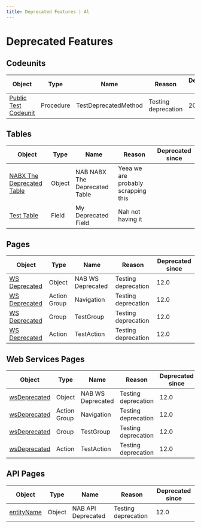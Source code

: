 ```yaml
---
title: Deprecated Features | Al
---
```

# Deprecated Features

## Codeunits

| Object | Type | Name | Reason | Deprecated since |
| ------ | ---- | ---- | ------ | ---------------- |
| [Public Test Codeunit](codeunit-nab-public-test-codeunit/index.md) | Procedure | TestDeprecatedMethod | Testing deprecation | 20.0 |

## Tables

| Object | Type | Name | Reason | Deprecated since |
| ------ | ---- | ---- | ------ | ---------------- |
| [NABX The Deprecated Table](table-nab-nabx-the-deprecated-table/index.md) | Object | NAB NABX The Deprecated Table | Yeea we are probably scrapping this |  |
| [Test Table](table-nab-test-table/index.md) | Field | My Deprecated Field | Nah not having it |  |

## Pages

| Object | Type | Name | Reason | Deprecated since |
| ------ | ---- | ---- | ------ | ---------------- |
| [WS Deprecated](page-nab-ws-deprecated/index.md) | Object | NAB WS Deprecated | Testing deprecation | 12.0 |
| [WS Deprecated](page-nab-ws-deprecated/index.md) | Action Group | Navigation | Testing deprecation | 12.0 |
| [WS Deprecated](page-nab-ws-deprecated/index.md) | Group | TestGroup | Testing deprecation | 12.0 |
| [WS Deprecated](page-nab-ws-deprecated/index.md) | Action | TestAction | Testing deprecation | 12.0 |

## Web Services Pages

| Object | Type | Name | Reason | Deprecated since |
| ------ | ---- | ---- | ------ | ---------------- |
| [wsDeprecated](ws-page-nab-ws-deprecated/index.md) | Object | NAB WS Deprecated | Testing deprecation | 12.0 |
| [wsDeprecated](ws-page-nab-ws-deprecated/index.md) | Action Group | Navigation | Testing deprecation | 12.0 |
| [wsDeprecated](ws-page-nab-ws-deprecated/index.md) | Group | TestGroup | Testing deprecation | 12.0 |
| [wsDeprecated](ws-page-nab-ws-deprecated/index.md) | Action | TestAction | Testing deprecation | 12.0 |

## API Pages

| Object | Type | Name | Reason | Deprecated since |
| ------ | ---- | ---- | ------ | ---------------- |
| [entityName](api-page-nab-api-deprecated/index.md) | Object | NAB API Deprecated | Testing deprecation | 12.0 |
